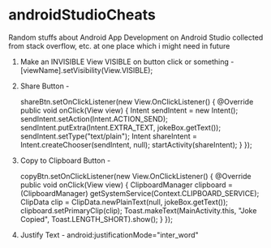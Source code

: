 # androidStudioCheats
Random stuffs about Android App Development on Android Studio collected from stack overflow, etc. at one place which i might need in future

1. Make an INVISIBLE View VISIBLE on button click or something - 
    [viewName].setVisibility(View.VISIBLE);

2. Share Button - 

    shareBtn.setOnClickListener(new View.OnClickListener() {
        @Override
        public void onClick(View view) {
            Intent sendIntent = new Intent();
            sendIntent.setAction(Intent.ACTION_SEND);
            sendIntent.putExtra(Intent.EXTRA_TEXT, jokeBox.getText());
            sendIntent.setType("text/plain");
            Intent shareIntent = Intent.createChooser(sendIntent, null);
            startActivity(shareIntent);
        }
    });
       
3. Copy to Clipboard Button - 

    copyBtn.setOnClickListener(new View.OnClickListener() {
        @Override
        public void onClick(View view) {
            ClipboardManager clipboard = (ClipboardManager) getSystemService(Context.CLIPBOARD_SERVICE);
            ClipData clip = ClipData.newPlainText(null, jokeBox.getText());
            clipboard.setPrimaryClip(clip);
            Toast.makeText(MainActivity.this, "Joke Copied", Toast.LENGTH_SHORT).show();
        }
    });

4. Justify Text - android:justificationMode="inter_word"
